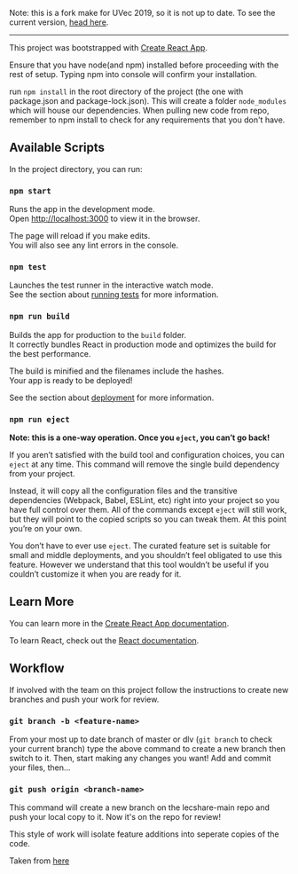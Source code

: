 Note: this is a fork make for UVec 2019, so it is not up to date. To see the current version, [head here](https://github.com/VikeLabs/lecshare-main).

---

This project was bootstrapped with [Create React App](https://github.com/facebook/create-react-app).

Ensure that you have node(and npm) installed before proceeding with the rest of setup. Typing npm into console will confirm your installation.

run `npm install` in the root directory of the project (the one with package.json and package-lock.json). This will create a folder `node_modules` which will house our dependencies. When pulling new code from repo, remember to npm install to check for any requirements that you don't have.

## Available Scripts

In the project directory, you can run:

### `npm start`

Runs the app in the development mode.<br />
Open [http://localhost:3000](http://localhost:3000) to view it in the browser.

The page will reload if you make edits.<br />
You will also see any lint errors in the console.

### `npm test`

Launches the test runner in the interactive watch mode.<br />
See the section about [running tests](https://facebook.github.io/create-react-app/docs/running-tests) for more information.

### `npm run build`

Builds the app for production to the `build` folder.<br />
It correctly bundles React in production mode and optimizes the build for the best performance.

The build is minified and the filenames include the hashes.<br />
Your app is ready to be deployed!

See the section about [deployment](https://facebook.github.io/create-react-app/docs/deployment) for more information.

### `npm run eject`

**Note: this is a one-way operation. Once you `eject`, you can’t go back!**

If you aren’t satisfied with the build tool and configuration choices, you can `eject` at any time. This command will remove the single build dependency from your project.

Instead, it will copy all the configuration files and the transitive dependencies (Webpack, Babel, ESLint, etc) right into your project so you have full control over them. All of the commands except `eject` will still work, but they will point to the copied scripts so you can tweak them. At this point you’re on your own.

You don’t have to ever use `eject`. The curated feature set is suitable for small and middle deployments, and you shouldn’t feel obligated to use this feature. However we understand that this tool wouldn’t be useful if you couldn’t customize it when you are ready for it.

## Learn More

You can learn more in the [Create React App documentation](https://facebook.github.io/create-react-app/docs/getting-started).

To learn React, check out the [React documentation](https://reactjs.org/).

## Workflow

If involved with the team on this project follow the instructions to create new branches and push your work for review. 

### `git branch -b <feature-name>`

From your most up to date branch of master or dlv (`git branch` to check your current branch) type the above command to create a new branch then switch to it. Then, start making any changes you want! Add and commit your files, then...

### `git push origin <branch-name>` 

This command will create a new branch on the lecshare-main repo and push your local copy to it. Now it's on the repo for review! 

This style of work will isolate feature additions into seperate copies of the code.

Taken from [here](https://stackoverflow.com/questions/1519006/how-do-you-create-a-remote-git-branch)


